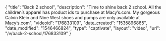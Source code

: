 {
    "title": "Back 2 school",
    "description": "Time to shine back 2 school. All the children’s apparel has product ids to purchase at Macy’s.com. My gorgeous Calvin Klein and Nine West shoes and pumps are only available at Macy’s.com",
    "videoid": "176833109",
    "date_created": "1535896865",
    "date_modified": "1546466824",
    "type": "captivate",
    "layout": "video",
    "url": "\/v\/back-2-school\/176833109"
}